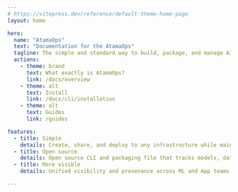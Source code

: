 ```yaml
---
# https://vitepress.dev/reference/default-theme-home-page
layout: home

hero:
  name: "AtamaOps"
  text: "Documentation for the AtamaOps"
  tagline: The simple and standard way to build, package, and manage AI / ML models for deploying anywhere.
  actions:
    - theme: brand
      text: What exactly is AtamaOps?
      link: /docs/overview
    - theme: alt
      text: Install
      link: /docs/cli/installation
    - theme: alt
      text: Guides
      link: /guides

features:
  - title: Simple
    details: Create, share, and deploy to any infrastructure while maintaining traceability and provenance for the datasets, models, and applications.
  - title: Open source
    details: Open source CLI and packaging file that tracks models, datasets, parameters, configuration, and test results from a Jupyter Notebook to Production.
  - title: More visible
    details: Unified visibility and provenance across ML and App teams for datasets, models, and application dependencies.

---
```


